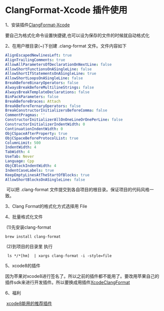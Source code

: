 # ClangFormat-Xcode 插件使用

1、安装插件[ClangFormat-Xcode](https://github.com/travisjeffery/ClangFormat-Xcode)

​	要自己为格式化命令设置快捷键,也可以设为保存的文件的时候就自动格式化

2、在用户根目录(~)下创建 .clang-format 文件。文件内容如下

``` yaml
AlignEscapedNewlinesLeft: true
AlignTrailingComments: true
AllowAllParametersOfDeclarationOnNextLine: false
AllowShortFunctionsOnASingleLine: false
AllowShortIfStatementsOnASingleLine: true
AllowShortLoopsOnASingleLine: false
BreakBeforeBinaryOperators: false
AlwaysBreakBeforeMultilineStrings: false
AlwaysBreakTemplateDeclarations: false
BinPackParameters: false
BreakBeforeBraces: Attach
BreakBeforeTernaryOperators: false
BreakConstructorInitializersBeforeComma: false
CommentPragmas: ''
ConstructorInitializerAllOnOneLineOrOnePerLine: false
ConstructorInitializerIndentWidth: 0
ContinuationIndentWidth: 0
ObjCSpaceAfterProperty: true
ObjCSpaceBeforeProtocolList: true
ColumnLimit: 500
IndentWidth: 4
TabWidth: 4
UseTab: Never
Language: Cpp
ObjCBlockIndentWidth: 4
IndentCaseLabels: true
KeepEmptyLinesAtTheStartOfBlocks: true
AllowShortBlocksOnASingleLine: false
```

​	可以把 .clang-format 文件提交到各自项目的根目录。保证项目的代码风格一致。

3、Clang Format的格式化方式选择用  File 

4、批量格式化文件

​	(1)先安装clang-format

``` shell
brew install clang-format
```

​	(2)到项目的目录里 执行	

``` shell
 ls */*[hm]  | xargs clang-format -i -style=file
```
5、xcode8的插件

​	因为苹果对xcode8进行签名了。所以之前的插件都不能用了。要改用苹果自己的插件sdk来进行开发插件。所以要换成用插件[XcodeClangFormat](https://github.com/mapbox/XcodeClangFormat) 

6、福利

​	[xcode8能用的推荐插件](https://kemchenj.github.io/2016/09/10/2016-09-10/)